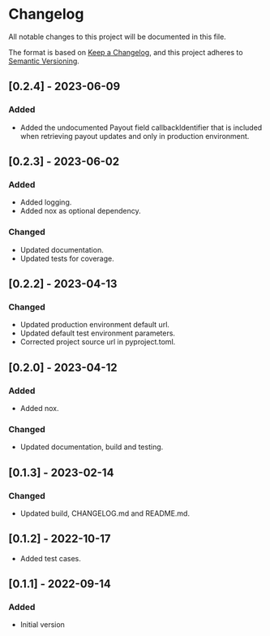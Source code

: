 # Changelog

All notable changes to this project will be documented in this file.

The format is based on [Keep a Changelog](https://keepachangelog.com/en/1.0.0/),
and this project adheres to [Semantic Versioning](https://semver.org/spec/v2.0.0.html).

## [0.2.4] - 2023-06-09

### Added

- Added the undocumented Payout field callbackIdentifier that is
  included when retrieving payout updates and only in production environment.

## [0.2.3] - 2023-06-02

### Added

- Added logging.
- Added nox as optional dependency.

### Changed

- Updated documentation.
- Updated tests for coverage.

## [0.2.2] - 2023-04-13

### Changed

- Updated production environment default url.
- Updated default test environment parameters.
- Corrected project source url in pyproject.toml.

## [0.2.0] - 2023-04-12

###  Added

- Added nox.

### Changed

- Updated documentation, build and testing.

## [0.1.3] - 2023-02-14

### Changed

- Updated build, CHANGELOG.md and README.md.

## [0.1.2] - 2022-10-17

- Added test cases.

## [0.1.1] - 2022-09-14

### Added

- Initial version

